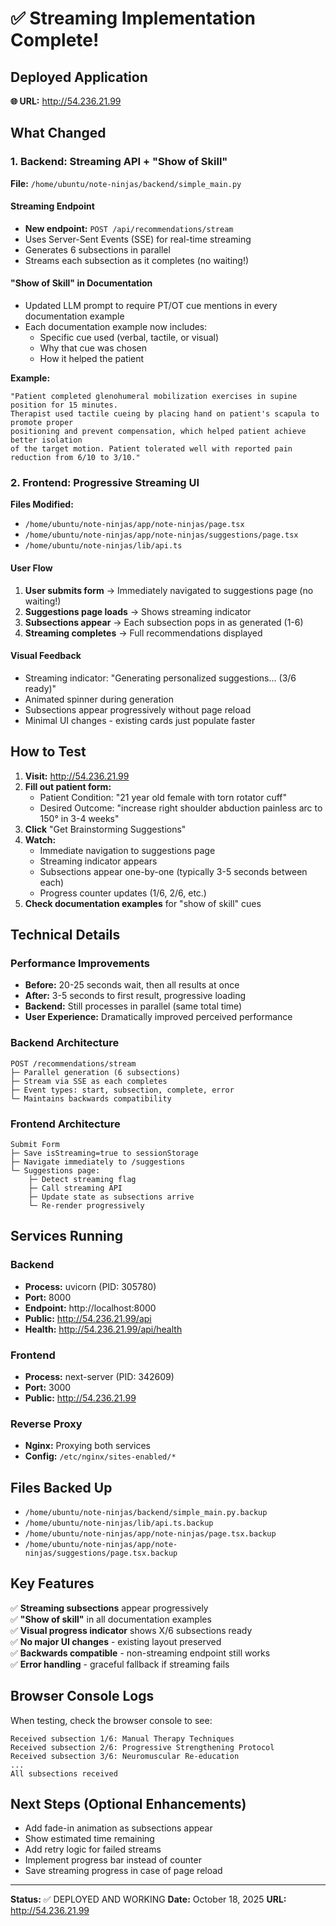 # ✅ Streaming Implementation Complete!

## Deployed Application
**🌐 URL:** http://54.236.21.99

## What Changed

### 1. Backend: Streaming API + "Show of Skill"
**File:** `/home/ubuntu/note-ninjas/backend/simple_main.py`

#### Streaming Endpoint
- **New endpoint:** `POST /api/recommendations/stream`
- Uses Server-Sent Events (SSE) for real-time streaming
- Generates 6 subsections in parallel
- Streams each subsection as it completes (no waiting!)

#### "Show of Skill" in Documentation
- Updated LLM prompt to require PT/OT cue mentions in every documentation example
- Each documentation example now includes:
  - Specific cue used (verbal, tactile, or visual)
  - Why that cue was chosen
  - How it helped the patient

**Example:**
```
"Patient completed glenohumeral mobilization exercises in supine position for 15 minutes. 
Therapist used tactile cueing by placing hand on patient's scapula to promote proper 
positioning and prevent compensation, which helped patient achieve better isolation 
of the target motion. Patient tolerated well with reported pain reduction from 6/10 to 3/10."
```

### 2. Frontend: Progressive Streaming UI
**Files Modified:**
- `/home/ubuntu/note-ninjas/app/note-ninjas/page.tsx`
- `/home/ubuntu/note-ninjas/app/note-ninjas/suggestions/page.tsx`
- `/home/ubuntu/note-ninjas/lib/api.ts`

#### User Flow
1. **User submits form** → Immediately navigated to suggestions page (no waiting!)
2. **Suggestions page loads** → Shows streaming indicator
3. **Subsections appear** → Each subsection pops in as generated (1-6)
4. **Streaming completes** → Full recommendations displayed

#### Visual Feedback
- Streaming indicator: "Generating personalized suggestions... (3/6 ready)"
- Animated spinner during generation
- Subsections appear progressively without page reload
- Minimal UI changes - existing cards just populate faster

## How to Test

1. **Visit:** http://54.236.21.99
2. **Fill out patient form:**
   - Patient Condition: "21 year old female with torn rotator cuff"
   - Desired Outcome: "increase right shoulder abduction painless arc to 150° in 3-4 weeks"
3. **Click** "Get Brainstorming Suggestions"
4. **Watch:**
   - Immediate navigation to suggestions page
   - Streaming indicator appears
   - Subsections appear one-by-one (typically 3-5 seconds between each)
   - Progress counter updates (1/6, 2/6, etc.)
5. **Check documentation examples** for "show of skill" cues

## Technical Details

### Performance Improvements
- **Before:** 20-25 seconds wait, then all results at once
- **After:** 3-5 seconds to first result, progressive loading
- **Backend:** Still processes in parallel (same total time)
- **User Experience:** Dramatically improved perceived performance

### Backend Architecture
```
POST /recommendations/stream
├─ Parallel generation (6 subsections)
├─ Stream via SSE as each completes
├─ Event types: start, subsection, complete, error
└─ Maintains backwards compatibility
```

### Frontend Architecture
```
Submit Form
├─ Save isStreaming=true to sessionStorage
├─ Navigate immediately to /suggestions
└─ Suggestions page:
    ├─ Detect streaming flag
    ├─ Call streaming API
    ├─ Update state as subsections arrive
    └─ Re-render progressively
```

## Services Running

### Backend
- **Process:** uvicorn (PID: 305780)
- **Port:** 8000
- **Endpoint:** http://localhost:8000
- **Public:** http://54.236.21.99/api
- **Health:** http://54.236.21.99/api/health

### Frontend
- **Process:** next-server (PID: 342609)
- **Port:** 3000
- **Public:** http://54.236.21.99

### Reverse Proxy
- **Nginx:** Proxying both services
- **Config:** `/etc/nginx/sites-enabled/*`

## Files Backed Up
- `/home/ubuntu/note-ninjas/backend/simple_main.py.backup`
- `/home/ubuntu/note-ninjas/lib/api.ts.backup`
- `/home/ubuntu/note-ninjas/app/note-ninjas/page.tsx.backup`
- `/home/ubuntu/note-ninjas/app/note-ninjas/suggestions/page.tsx.backup`

## Key Features

✅ **Streaming subsections** appear progressively  
✅ **"Show of skill"** in all documentation examples  
✅ **Visual progress indicator** shows X/6 subsections ready  
✅ **No major UI changes** - existing layout preserved  
✅ **Backwards compatible** - non-streaming endpoint still works  
✅ **Error handling** - graceful fallback if streaming fails  

## Browser Console Logs
When testing, check the browser console to see:
```
Received subsection 1/6: Manual Therapy Techniques
Received subsection 2/6: Progressive Strengthening Protocol
Received subsection 3/6: Neuromuscular Re-education
...
All subsections received
```

## Next Steps (Optional Enhancements)
- Add fade-in animation as subsections appear
- Show estimated time remaining
- Add retry logic for failed streams
- Implement progress bar instead of counter
- Save streaming progress in case of page reload

---
**Status:** ✅ DEPLOYED AND WORKING
**Date:** October 18, 2025
**URL:** http://54.236.21.99
